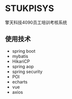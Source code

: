 # STUKPISYS
擎天科技4090员工培训考核系统 

## 使用技术 

* spring boot
* mybatis
* HikariCP
* spring aop
* spring security
* POI
* echarts
* vue
* axios

  
